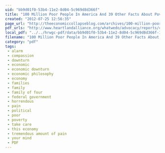 ```yaml
---
uid: "bb9d01f0-53b4-11e2-8d04-5c969d8d366f"
title: "100 Million Poor People In America And 39 Other Facts About Poverty That Will Blow Your Mind"
created: "2012-07-25 12:56:35"
page_url: "http://theeconomiccollapseblog.com/archives/100-million-poor-people-in-america-and-39-other-facts-about-poverty-that-will-blow-your-mind"
pdf_urls: "http://www.heartlandalliance.org/whatwedo/advocacy/reports/causes-of-poverty.pdf"
local_pdf: "../../hrwgc-pdf/data/bb9d01f0-53b4-11e2-8d04-5c969d8d366f-100-million-poor-people-in-america-and-39-other-facts-about-poverty-that-will-blow-your-mind.pdf"
filename: "100 Million Poor People In America And 39 Other Facts About Poverty That Will Blow Your Mind.html"
category: "pdf"
tags: 
 - alarm
 - compassion
 - downturn
 - economic
 - economic downturn
 - economic philosophy
 - economy
 - families
 - family
 - family of four
 - federal government
 - horrendous
 - pain
 - political
 - poor
 - poverty
 - take care
 - this economy
 - tremendous amount of pain
 - your mind
 - PDF
---
```

